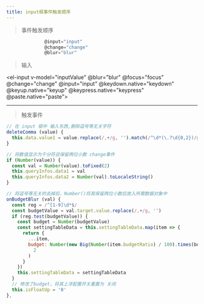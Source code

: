 ```yaml
---
title: input框事件触发顺序
---
```



> 事件触发顺序

```js
              @input="input"
              @change="change"
              @blur="blur"
```


> 输入

<el-input v-model="inputValue" @blur="blur" @focus="focus" @change="change"  @input="input" @keydown.native="keydown" @keyup.native="keyup" @keypress.native="keypress" @paste.native="paste"></el-input>

---
> 触发事件

<el-input v-model="resuleValue"></el-input>

<script>
  export default{
    data() {
        return {
            inputValue: '',
            resuleValue: '',
        }
    },
    methods: {
      blur() {
        this.resuleValue = this.resuleValue + 'blur__'
      },
      focus() {
        this.resuleValue = this.resuleValue + 'focus__'
      },
      change() {
        this.resuleValue = this.resuleValue + 'change__'
      },
      input() {
        this.resuleValue = this.resuleValue + 'input__'
      },
      keydown() {
        this.resuleValue = this.resuleValue + 'keydown__'
      },
      keyup() {
        this.resuleValue = this.resuleValue + 'keyup__'
      },
      keypress() {
        this.resuleValue = this.resuleValue + 'keypress__'
      },
      paste() {
        this.resuleValue = this.resuleValue + 'paste__'
      },
    },
  }
</script>

``` js
// 在 input 框中 输入东西,删除逗号等无关字符
deleteComma (value) {
  this.data.value1 = value.replace(/,+/g, '').match(/^\d*(\.?\d{0,2})/g)[0] || null
}

// 将数值显示为千分符且保留两位小数 change事件
if (Number(value)) {
  const val = Number(value).toFixed(2)
  this.queryInfos.data1 = val
  this.queryInfos.data2 = Number(val).toLocaleString()
}

// 将逗号等无关的去掉后，Number()将其保留两位小数后放入所需数据对象中
onBudgetBlur (val) {
  const reg = /^[1-9]\d*$/
  const budgetValue = val.target.value.replace(/,+/g, '')
  if (reg.test(budgetValue)) {
    const budget = Number(budgetValue)
    const settingTableData = this.settingTableData.map(item => {
      return {
        ...item,
        budget: Number(new Big(Number(item.budgetRatio) / 100).times(budget).valueOf()).toFixed(
          2
        )
      }
    })
    this.settingTableData = settingTableData
  }
  // 修改了budget，将其上浮配置开关重置为 关闭
  this.isFloatUp = '0'
},
```